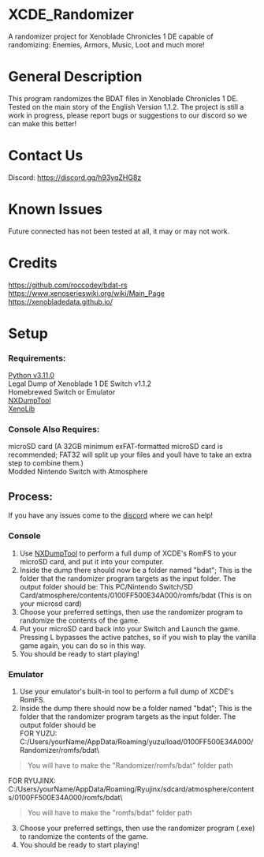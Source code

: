 # XCDE_Randomizer
A randomizer project for Xenoblade Chronicles 1 DE capable of randomizing: Enemies, Armors, Music, Loot and much more!


# General Description
This program randomizes the BDAT files in Xenoblade Chronicles 1 DE. Tested on the main story of the English Version 1.1.2. The project is still a work in progress, please report bugs or suggestions to our discord so we can make this better!

# Contact Us
Discord: https://discord.gg/h93yqZHG8z

# Known Issues
Future connected has not been tested at all, it may or may not work.


# Credits
https://github.com/roccodev/bdat-rs \
https://www.xenoserieswiki.org/wiki/Main_Page \
https://xenobladedata.github.io/

# Setup

### Requirements:
[Python v3.11.0](https://www.python.org/downloads/release/python-3110/)\
Legal Dump of Xenoblade 1 DE Switch v1.1.2\
Homebrewed Switch or Emulator\
[NXDumpTool](https://github.com/DarkMatterCore/nxdumptool)\
[XenoLib](https://github.com/PredatorCZ/XenoLib/)

### Console Also Requires:
microSD card (A 32GB minimum exFAT-formatted microSD card is recommended; FAT32 will split up your files and youll have to take an extra step to combine them.)\
Modded Nintendo Switch with Atmosphere


## Process:
If you have any issues come to the [discord](https://discord.gg/h93yqZHG8z) where we can help!

### Console
1. Use [NXDumpTool](https://github.com/DarkMatterCore/nxdumptool) to perform a full dump of XCDE's RomFS to your microSD card, and put it into your computer.
2. Inside the dump there should now be a folder named "bdat"; This is the folder that the randomizer program targets as the input folder. The output folder should be: This PC/Nintendo Switch/SD Card/atmosphere/contents/0100FF500E34A000/romfs/bdat (This is on your microsd card)
3. Choose your preferred settings, then use the randomizer program to randomize the contents of the game.
4. Put your microSD card back into your Switch and Launch the game. Pressing L bypasses the active patches, so if you wish to play the vanilla game again, you can do so in this way.
5. You should be ready to start playing!


### Emulator
1. Use your emulator's built-in tool to perform a full dump of XCDE's RomFS.
2. Inside the dump there should now be a folder named "bdat"; This is the folder that the randomizer program targets as the input folder. The output folder should be\
FOR YUZU: C:/Users/yourName/AppData/Roaming/yuzu/load/0100FF500E34A000/Randomizer/romfs/bdat\
> You will have to make the "Randomizer/romfs/bdat" folder path
>
FOR RYUJINX: C:/Users/yourName/AppData/Roaming/Ryujinx/sdcard/atmosphere/contents/0100FF500E34A000/romfs/bdat\
> You will have to make the "romfs/bdat" folder path
>
3. Choose your preferred settings, then use the randomizer program (.exe) to randomize the contents of the game.
4. You should be ready to start playing!



